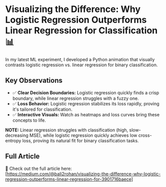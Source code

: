 # Visualizing the Difference: Why Logistic Regression Outperforms Linear Regression for Classification 📊

In my latest ML experiment, I developed a Python animation that visually contrasts logistic regression vs. linear regression for binary classification.

## Key Observations

- ✅ **Clear Decision Boundaries:** Logistic regression quickly finds a crisp boundary, while linear regression struggles with a fuzzy one.
- ✅ **Loss Behavior:** Logistic regression stabilizes its loss rapidly, proving it's tailored for classification.
- ✅ **Interactive Visuals:** Watch as heatmaps and loss curves bring these concepts to life.

**NOTE:** Linear regression struggles with classification (high, slow-decreasing MSE), while logistic regression quickly achieves low cross-entropy loss, proving its natural fit for binary classification tasks.

## Full Article

🔗 Check out the full article here: [https://medium.com/@bali2rohan/visualizing-the-difference-why-logistic-regression-outperforms-linear-regression-for-3901716baece]
